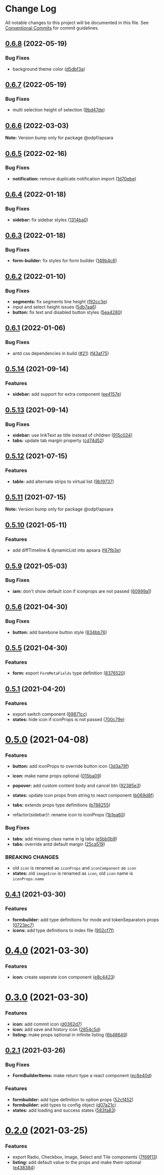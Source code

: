 # Change Log

All notable changes to this project will be documented in this file.
See [Conventional Commits](https://conventionalcommits.org) for commit guidelines.

## [0.6.8](https://github.com/odpf/apsara/compare/v0.6.7...v0.6.8) (2022-05-19)


### Bug Fixes

* background theme color ([d5dbf3a](https://github.com/odpf/apsara/commit/d5dbf3abc6102a7e8866e11ceb156a503476b10e))





## [0.6.7](https://github.com/odpf/apsara/compare/v0.6.6...v0.6.7) (2022-05-19)


### Bug Fixes

* multi selection height of selection ([9bd47de](https://github.com/odpf/apsara/commit/9bd47deeada107511d5b77daa484c7c8175aba4a))





## [0.6.6](https://github.com/odpf/apsara/compare/v0.6.5...v0.6.6) (2022-03-03)

**Note:** Version bump only for package @odpf/apsara





## [0.6.5](https://github.com/odpf/apsara/compare/v0.6.4...v0.6.5) (2022-02-16)


### Bug Fixes

* **notification:** remove duplicate notification import ([1d70ebe](https://github.com/odpf/apsara/commit/1d70ebe6275247e2d15d902da15e97d65def03ad))





## [0.6.4](https://github.com/odpf/apsara/compare/v0.6.3...v0.6.4) (2022-01-18)


### Bug Fixes

* **sidebar:** fix sidebar styles ([1314ba0](https://github.com/odpf/apsara/commit/1314ba02d4805aa2d55e3b8e770002fed8a17346))





## [0.6.3](https://github.com/odpf/apsara/compare/v0.6.2...v0.6.3) (2022-01-18)


### Bug Fixes

* **form-builder:** fix styles for form builder ([149b4c6](https://github.com/odpf/apsara/commit/149b4c6f8f1a7eb459ff9cbbf5ea02b9076ff591))





## [0.6.2](https://github.com/odpf/apsara/compare/v0.6.1...v0.6.2) (2022-01-10)


### Bug Fixes

* **segments:** fix segments line height ([f92cc3e](https://github.com/odpf/apsara/commit/f92cc3e84188b47a4f90f82e545c63e8b0ed02d1))
* input and select height issues ([5db7aa6](https://github.com/odpf/apsara/commit/5db7aa659b0ffd41a92f7693fe38e9cc4e00112f))
* **button:** fix text and disabled button styles ([5ea4280](https://github.com/odpf/apsara/commit/5ea428087a11702bdb73e57b5dc9423e2909566d))





## [0.6.1](https://github.com/odpf/apsara/compare/v0.6.0...v0.6.1) (2022-01-06)


### Bug Fixes

* antd css dependencies in build ([#21](https://github.com/odpf/apsara/issues/21)) ([f43af75](https://github.com/odpf/apsara/commit/f43af753f222bc0b9b46da5a3ae748c962b6d258))





## [0.5.14](https://github.com/odpf/apsara/compare/v0.5.13...v0.5.14) (2021-09-14)


### Features

* **sidebar:** add support for extra component ([ee4157e](https://github.com/odpf/apsara/commit/ee4157e431f834261879ceee1ed2394944f8c9d2))





## [0.5.13](https://github.com/odpf/apsara/compare/v0.5.12...v0.5.13) (2021-09-14)


### Bug Fixes

* **sidebar:** use linkText as title instead of children ([915c024](https://github.com/odpf/apsara/commit/915c024f71547dcc837fd019074cff3accbb32ca))
* **tabs:** update tab margin property ([cd74d52](https://github.com/odpf/apsara/commit/cd74d52339c1480500637d6a04a21d249ef66ce9))





## [0.5.12](https://github.com/odpf/apsara/compare/v0.5.11...v0.5.12) (2021-07-15)


### Features

* **table:** add alternate strips to virtual list ([9b19737](https://github.com/odpf/apsara/commit/9b19737749528ea2aab26c67df65b7c80e96ba16))





## [0.5.11](https://github.com/odpf/apsara/compare/v0.5.10...v0.5.11) (2021-07-15)

**Note:** Version bump only for package @odpf/apsara





## [0.5.10](https://github.com/odpf/apsara/compare/v0.5.9...v0.5.10) (2021-05-11)


### Features

* add diffTimeline & dynamicList into apsara ([f47fb3e](https://github.com/odpf/apsara/commit/f47fb3e5d3803ef7dce10609f79ede491f0d0e83))





## [0.5.9](https://github.com/odpf/apsara/compare/v0.5.8...v0.5.9) (2021-05-03)


### Bug Fixes

* **iam:** don't show default icon if iconprops are not passed ([60999a1](https://github.com/odpf/apsara/commit/60999a1edc21f46e4ecffefdb326f02288b23104))





## [0.5.6](https://github.com/odpf/apsara/compare/v0.5.5...v0.5.6) (2021-04-30)


### Bug Fixes

* **button:** add barebone button style ([834bb76](https://github.com/odpf/apsara/commit/834bb7646b0ebfb8d218b59658be14598f7e2e18))





## [0.5.5](https://github.com/odpf/apsara/compare/v0.5.4...v0.5.5) (2021-04-30)


### Features

* **form:** export `FormMetaFields` type definition ([8376520](https://github.com/odpf/apsara/commit/8376520425320f1aa5b551ff3392f9093c496cc8))





## [0.5.1](https://github.com/odpf/apsara/compare/v0.5.0...v0.5.1) (2021-04-20)


### Features

* export switch component ([69871cc](https://github.com/odpf/apsara/commit/69871ccd42cc2c5900df0086406429f9f8cfec0b))
* **states:** hide icon if iconProps is not passed ([700c79e](https://github.com/odpf/apsara/commit/700c79ebbc6edc96edde5ecdc461ce25749c1e76))





# [0.5.0](https://github.com/odpf/apsara/compare/v0.4.1...v0.5.0) (2021-04-08)


### Features

* **button:** add iconProps to override button icon ([3d3a79f](https://github.com/odpf/apsara/commit/3d3a79f2fd3ba2c25386ad686c79513ccc1960c1))
* **icon:** make name props optional ([015ba09](https://github.com/odpf/apsara/commit/015ba0933c50a6536de61741ecaeefefe60dec64))
* **popover:** add custom content body and cancel btn ([92385e3](https://github.com/odpf/apsara/commit/92385e3e8c89e71b7f7787fb9df0995b5cbd5834))
* **states:** update icon props from string to react component ([b069d8f](https://github.com/odpf/apsara/commit/b069d8f42c0d71d90b77bebb568f0285196cda4a))
* **tabs:** extends props type definitions ([b788255](https://github.com/odpf/apsara/commit/b788255a9709e9af462da50bc0b06e24ff05eb1d))


* refactor(sidebar)!: rename icon to iconProps ([1b1ea60](https://github.com/odpf/apsara/commit/1b1ea60382051331ebccb081758c2f01205e0034))


### Bug Fixes

* **tabs:** add missing class name in lg tabs ([e5bb0b9](https://github.com/odpf/apsara/commit/e5bb0b92bd60919e942c3698390a59ba25be8385))
* **tabs:** override antd default margin ([25ca519](https://github.com/odpf/apsara/commit/25ca5196cba1ff0626c457203eb8b9885e9bcb80))


### BREAKING CHANGES

* old `icon` is renamed as `iconProps` and `iconComponent` as `icon`
* **states:** old `imageIcon` is renamed as `icon`, old `icon` name is `iconProps.name`





## [0.4.1](https://github.com/odpf/apsara/compare/v0.4.0...v0.4.1) (2021-03-30)


### Features

* **formbuilder:** add type definitions for mode and tokenSeparators props ([0723ec7](https://github.com/odpf/apsara/commit/0723ec729501a2c8003c77155ac4774941d1fa40))
* **icons:** add type definitions to index file ([902cf7f](https://github.com/odpf/apsara/commit/902cf7fd084f30e0f922c7b06d46fc173a9f2c1a))





# [0.4.0](https://github.com/odpf/apsara/compare/v0.3.0...v0.4.0) (2021-03-30)


### Features

* **icon:** create seperate icon component ([e8c4423](https://github.com/odpf/apsara/commit/e8c442336e809fb464e1f298307565a1c9b1223c))





# [0.3.0](https://github.com/odpf/apsara/compare/v0.2.1...v0.3.0) (2021-03-30)


### Features

* **icon:** add commit icon ([d0362d7](https://github.com/odpf/apsara/commit/d0362d7a0306175f609160442479471b9b0da6f9))
* **icon:** add save and history icon ([2854c5d](https://github.com/odpf/apsara/commit/2854c5d826ca032182012b40aec08ad96b239ceb))
* **listing:** make props optional in infinite listing ([6b48649](https://github.com/odpf/apsara/commit/6b48649db7508fdb44cd08b181917793e192e93b))





## [0.2.1](https://github.com/odpf/apsara/compare/v0.2.0...v0.2.1) (2021-03-26)


### Bug Fixes

* **FormBuilderItems:** make return type a react component ([ec8e40d](https://github.com/odpf/apsara/commit/ec8e40d71377e1c5291ec00d9f571dbca051f4d2))


### Features

* **formbuilder:** add type definition to option props ([52cf452](https://github.com/odpf/apsara/commit/52cf452066d15b2aa2d2838ac5b536604c8c7eba))
* **formbuilder:** add types to config object ([d07a21c](https://github.com/odpf/apsara/commit/d07a21ccdb57fc8e7db0b64b379f505424e1812d))
* **states:** add loading and success states ([583fa83](https://github.com/odpf/apsara/commit/583fa836951b9a72f8b2699f70f99b39b07a0801))





# [0.2.0](https://github.com/odpf/apsara/compare/v0.1.3...v0.2.0) (2021-03-25)


### Features

* export Radio, Checkbox, Image, Select and Tile components ([7f69f13](https://github.com/odpf/apsara/commit/7f69f130c2c43340549a1137a5987b7d8058606d))
* **listing:** add default value to the props and make them optional ([e438384](https://github.com/odpf/apsara/commit/e4383845a15e4bb91ad0f04ae46e904d055c65df))
